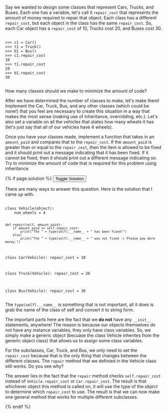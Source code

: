 <p>
  Say we wanted to design some classes that represent Cars, Trucks, and Buses. Each one has a variable, let's call it <code>repair_cost</code> that represents the amount of money required to repair that object. Each class has a different <code>repair_cost</code>, but each object in the class has the same <code>repair_cost</code>. So, each Car object has a <code>repair_cost</code> of 10, Trucks cost 20, and Buses cost 30.
</p>

<pre>
  <code class="prettyprint">
>>> c1 = Car()
>>> t1 = Truck()
>>> b1 = Bus()
>>> c1.repair_cost
10
>>> t1.repair_cost
20
>>> b1.repair_cost
30
  </code>
</pre>

<p>
  How many classes should we make to minimize the amount of code?
</p>

<p>
  After we have determined the number of classes to make, let's make them! Implement the Car, Truck, Bus, and any other classes (which could be none!) that you feel are necessary to create this situation in a way that makes the most sense (making use of inheritance, overridding, etc.). Let's also set a variable on all the vehicles that states how many wheels it has (let's just say that all of our vehicles have 4 wheels).
</p>

<p>
  Once you have your classes made, implement a function that takes in an <code>amount_paid</code> and compares that to the <code>repair_cost</code>. If the <code>amount_paid</code> is greater than or equal to the <code>repair_cost</code>, then the item is allowed to be fixed and it should print out a message indicating that it has been fixed. If it cannot be fixed, then it should print out a different message indicating so. Try to minimize the amount of code that is required for this problem using inheritance. 
</p>

{% if page.solution %}
<button onclick="toggleSolution()">Toggle Solution</button>

<div class="solution">
  <p>
    There are many ways to answer this question. Here is the solution that I came up with.
  </p>
  <pre>
    <code class="prettyprint">
class Vehicle(object):
    num_wheels = 4

    def repair(self, amount_paid):
        if amount_paid >= self.repair_cost:
            print("The " + type(self).__name__ + " has been fixed!")
        else:
            print("The " + type(self).__name__ + " was not fixed :( Please pay more money.")

class Car(Vehicle):
    repair_cost = 10

class Truck(Vehicle):
    repair_cost = 20

class Bus(Vehicle):
    repair_cost = 30
    </code>
  </pre>
  
  <p>
    The <code>type(self).__name__</code> is something that is not important, all it does is grab the name of the class of self and convert it to string form. 
  </p>

  <p>
    The important parts here are the fact that we <b>do not</b> have any <code>__init__</code> statements, anywhere! The reason is because our objects themselves do not have any instance variables, they only have class variables. So, we simply make a generic object (becuase the class Vehicle inherites from the generic object class) that allows us to assign some class variables.
  </p>

  <p>
    For the subclasses, Car, Truck, and Bus, we only need to set the <code>repair_cost</code> because that is the only thing that changes between the different classes. The <code>repair</code> method that we definied in the Vehicle class still works. Do you see why?
  </p>

  <p>
    The answer lies in the fact that the <code>repair</code> method checks <code>self.repair_cost</code> instead of <code>Vehicle.repair_cost</code> or <code>Car.repair_cost</code>. The result is that whichever object this method is called on, it will use the type of the <i>object</i> to determine which <code>repair_cost</code> to use. The result is that we can now make one general method that works for multiple different subclasses.
  </p>

</div>
{% endif %}
